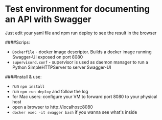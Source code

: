 # Test environment for documenting an API with Swagger
Just edit your yaml file and npm run deploy to see the result in the browser

####Scrips:
  * ```Dockerfile``` - docker image descriptor. Builds a docker image running Swagger-UI exposed on port 8080
  * ```supervisord.conf``` - supervisor is used as daemon manager to run a Python SimpleHTTPServer to server Swagger-UI
  
####Install & use: 
  * run ```npm install``` 
  * run ```npm run deploy``` and follow the log
  * for Mac users: configure your VM to forward port 8080 to your physical host
  * open a browser to http://localhost:8080 
  * ```docker exec -it swagger bash``` if you wanna see what's inside

